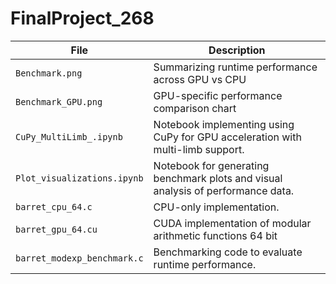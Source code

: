 # FinalProject_268

| File                        | Description                                                                                                                           |
| --------------------------- | ------------------------------------------------------------------------------------------------------------------------------------- |
| `Benchmark.png`             | Summarizing runtime performance across GPU vs CPU                                                                                     |
| `Benchmark_GPU.png`         | GPU-specific performance comparison chart                                                                                             |
| `CuPy_MultiLimb_.ipynb`     | Notebook implementing using CuPy for GPU acceleration with multi-limb support.                                                        |
| `Plot_visualizations.ipynb` | Notebook for generating benchmark plots and visual analysis of performance data.                                                      |
| `barret_cpu_64.c`           | CPU-only implementation.                                                                                                              |
| `barret_gpu_64.cu`          | CUDA implementation of modular arithmetic functions 64 bit                                                                            |
| `barret_modexp_benchmark.c` | Benchmarking code to evaluate runtime performance.                                                                                    |

